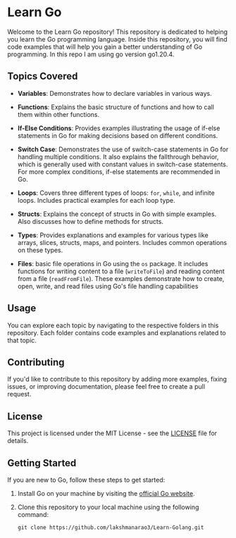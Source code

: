 # Learn Go

Welcome to the Learn Go repository! This repository is dedicated to helping you learn the Go programming language. Inside this repository, you will find code examples that will help you gain a better understanding of Go programming.
In this repo I am using go version go1.20.4.

## Topics Covered

- **Variables**: Demonstrates how to declare variables in various ways.

- **Functions**: Explains the basic structure of functions and how to call them within other functions.

- **If-Else Conditions**: Provides examples illustrating the usage of if-else statements in Go for making decisions based on different conditions.

- **Switch Case**: Demonstrates the use of switch-case statements in Go for handling multiple conditions. It also explains the fallthrough behavior, which is generally used with constant values in switch-case statements. For more complex conditions, if-else statements are recommended in Go.

- **Loops**: Covers three different types of loops: `for`, `while`, and infinite loops. Includes practical examples for each loop type.

- **Structs**: Explains the concept of structs in Go with simple examples. Also discusses how to define methods for structs.

- **Types**: Provides explanations and examples for various types like arrays, slices, structs, maps, and pointers. Includes common operations on these types.

- **Files**: basic file operations in Go using the `os` package. It includes functions for writing content to a file (`writeToFile`) and reading content from a file (`readFromFile`). These examples demonstrate how to create, open, write, and read files using Go's file handling capabilities

## Usage

You can explore each topic by navigating to the respective folders in this repository. Each folder contains code examples and explanations related to that topic.

## Contributing

If you'd like to contribute to this repository by adding more examples, fixing issues, or improving documentation, please feel free to create a pull request.

## License

This project is licensed under the MIT License - see the [LICENSE](LICENSE) file for details.

## Getting Started

If you are new to Go, follow these steps to get started:

1. Install Go on your machine by visiting the [official Go website](https://golang.org/).
2. Clone this repository to your local machine using the following command:

    ```shell
    git clone https://github.com/lakshmanarao3/Learn-Golang.git
    ```
